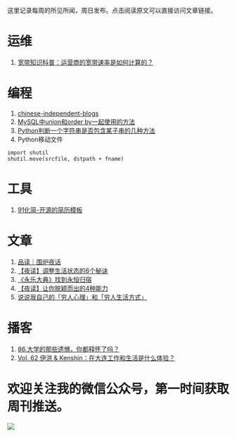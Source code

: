 这里记录每周的所见所闻，周日发布。点击阅读原文可以直接访问文章链接。

# 运维
1. [宽带知识科普：运营商的宽带速率是如何计算的？](https://zhuanlan.zhihu.com/p/427543197?utm_id=0)

# 编程
1. [chinese-independent-blogs](https://github.com/timqian/chinese-independent-blogs)
2. [MySQL中union和order by一起使用的方法](https://www.cnblogs.com/pcheng/p/5939646.html)
3. [Python判断一个字符串是否包含某子串的几种方法](https://cloud.tencent.com/developer/article/1386451)
4. Python移动文件
```
import shutil
shutil.move(srcfile, dstpath + fname)
```

# 工具
1. [91化简-开源的简历模板](https://91huajian.cn/template)

# 文章
1. [品读｜围炉夜话](https://mp.weixin.qq.com/s/dY9D_uvauWhOM_J_cdFW6A)
2. [【夜读】调整生活状态的6个秘诀](https://mp.weixin.qq.com/s/QHaD3xSIIzrgZ5hx-d5GTg)
3. [《永乐大典》找到永恒归宿](https://mp.weixin.qq.com/s/RcSE6USgareLICVFWHtIgw)
4. [【夜读】让你脱颖而出的4种能力](https://mp.weixin.qq.com/s/-llVGDFq9cVqFZ7M53omFw)
5. [说说我自己的「穷人心理」和「穷人生活方式」](https://mp.weixin.qq.com/s/xppBkJSdPx8S_cc08womfw?from=groupmessage&isappinstalled=0&scene=1&clicktime=1676213375&enterid=1676213375)

# 播客
1. [86.大学的那些遗憾，你都释怀了吗？](https://www.xiaoyuzhoufm.com/episode/62bd8378ffa3b62fed6a9b34?s=eyJ1IjogIjVlN2ZlY2MyMWJmYmJjM2RhZDgzNmNjNCJ9)
2. [Vol. 62 伊洪 & Kenshin：在大连工作和生活是什么体验？](https://www.xiaoyuzhoufm.com/episode/6209baf55da1f039f81b990d?s=eyJ1IjogIjVlN2ZlY2MyMWJmYmJjM2RhZDgzNmNjNCJ9)

# 欢迎关注我的微信公众号，第一时间获取周刊推送。
![](https://files.catbox.moe/s0g0p6.png)